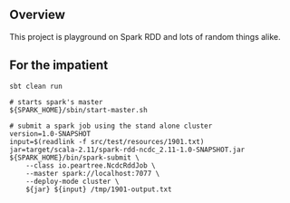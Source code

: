 ## Overview

This project is playground on Spark RDD and lots of random things alike.

## For the impatient

    sbt clean run

    # starts spark's master
    ${SPARK_HOME}/sbin/start-master.sh

    # submit a spark job using the stand alone cluster
    version=1.0-SNAPSHOT
    input=$(readlink -f src/test/resources/1901.txt)
    jar=target/scala-2.11/spark-rdd-ncdc_2.11-1.0-SNAPSHOT.jar
    ${SPARK_HOME}/bin/spark-submit \
        --class io.peartree.NcdcRddJob \
        --master spark://localhost:7077 \
        --deploy-mode cluster \
        ${jar} ${input} /tmp/1901-output.txt
